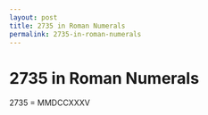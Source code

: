 ```yaml
---
layout: post
title: 2735 in Roman Numerals
permalink: 2735-in-roman-numerals
---
```


# 2735 in Roman Numerals

2735 = MMDCCXXXV
